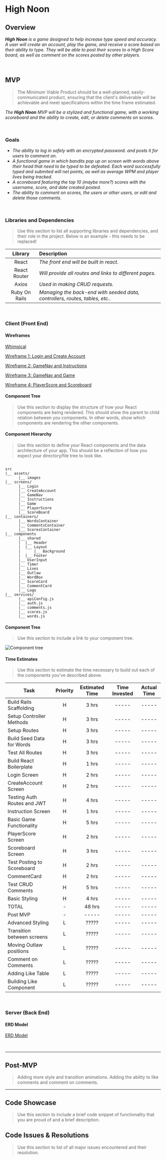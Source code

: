 # High Noon

## Overview

_**High Noon** is a game designed to help increase type speed and accuracy. A user will create an account, play the game, and receive a score based on their ability to type. They will be able to post their scores to a High Score board, as well as comment on the scores posted by other players._


<br>

## MVP

> The Minimum Viable Product should be a well-planned, easily-communicated product, ensuring that the client's deliverable will be achievable and meet specifications within the time frame estimated.

_The **High Noon** MVP will be a stylized and functional game, with a working scoreboard and the ability to create, edit, or delete comments on scores._

<br>

### Goals

- _The ability to log in safely with an encrypted password.  and posts it for users to comment on._
- _A functional game in which bandits pop up on screen with words above their head that need to be typed to be defeated. Each word successfully typed and submited will net points, as well as average WPM and player lives being tracked._
- _A scoreboard featuring the top 10 (maybe more?) scores with the username, score, and date created posted._
- _The ability to comment on scores, the users or other users, or edit and delete those comments._

<br>

### Libraries and Dependencies

> Use this section to list all supporting libraries and dependencies, and their role in the project. Below is an example - this needs to be replaced!

|     Library      | Description                                |
| :--------------: | :----------------------------------------- |
|      React       | _The front end will be built in react._ |
|   React Router   | _Will provide all routes and links to different pages._ |
|   Axios          | _Used in making CRUD requests._ |
|     Ruby On Rails      | _Managing the back-end with seeded data, controllers, routes, tables, etc.._ |

<br>

### Client (Front End)

#### Wireframes

[Whimsical](https://whimsical.com/high-noon-kxrUQW4gprh7pZ1eQ1m33)

[Wireframe 1: Login and Create Account](https://imgur.com/ScE8Txf)

[Wireframe 2: GameNav and Instructions](https://imgur.com/Xv6o2se)

[Wireframe 3: GameNav and Game](https://imgur.com/fqE4LXI)

[Wireframe 4: PlayerScore and Scoreboard](https://imgur.com/KshD5gL)

#### Component Tree

> Use this section to display the structure of how your React components are being rendered. This should show the parent to child relation between you components. In other words, show which components are rendering the other components. 

#### Component Hierarchy

> Use this section to define your React components and the data architecture of your app. This should be a reflection of how you expect your directory/file tree to look like. 

``` structure

src
|__ assets/
      |__ images
|__ screens/
      |__ Login
      |__ CreateAccount
      |__ GameNav
      |__ Instructions
      |__ Game
      |__ PlayerScore
      |__ ScoreBoard
|__ containers/
      |__ WordsContainer
      |__ CommentsContainer
      |__ ScoresContainer
|__ components
      |__ shared
      |  |__ Header
      |  |__ Layout
      |      |__ Background
      |  |__ Footer
      |__ UserInput
      |__ Timer
      |__ Lives
      |__ Outlaw
      |__ WordBox
      |__ ScoreCard
      |__ CommentCard
      |__ Logo
|__ services/
      |__ apiConfig.js
      |__ auth.js
      |__ comments.js
      |__ scores.js
      |__ words.js

```

#### Component Tree

> Use this section to include a link to your component tree.

![Component tree](url)

#### Time Estimates

> Use this section to estimate the time necessary to build out each of the components you've described above.

| Task                         | Priority | Estimated Time | Time Invested | Actual Time |
| ---------------------------- | :------: | :------------: | :-----------: | :---------: |
| Build Rails Scaffolding      |    H     |     3 hrs      |     -----     |    -----    |
| Setup Controller Methods     |    H     |     3 hrs      |     -----     |    -----    |
| Setup Routes                 |    H     |     3 hrs      |     -----     |    -----    |
| Build Seed Data for Words    |    H     |     3 hrs      |     -----     |    -----    |
| Test All Routes              |    H     |     3 hrs      |     -----     |    -----    |
| Build React Boilerplate      |    H     |     1 hrs      |     -----     |    -----    |
| Login Screen                 |    H     |     2 hrs      |     -----     |    -----    |
| CreateAccount Screen         |    H     |     2 hrs      |     -----     |    -----    |
| Testing Auth Routes and JWT  |    H     |     4 hrs      |     -----     |    -----    |
| Instruction Screen           |    H     |     1 hrs      |     -----     |    -----    |
| Basic Game Functionality     |    H     |     5 hrs      |     -----     |    -----    |
| PlayerScore Screen           |    H     |     2 hrs      |     -----     |    -----    |
| Scoreboard Screen            |    H     |     3 hrs      |     -----     |    -----    |
| Test Posting to Scoreboard   |    H     |     2 hrs      |     -----     |    -----    |
| CommentCard                  |    H     |     2 hrs      |     -----     |    -----    |
| Test CRUD Comments           |    H     |     5 hrs      |     -----     |    -----    |
| Basic Styling                |    H     |     4 hrs      |     -----     |    -----    |
| TOTAL                        |    -     |     48 hrs     |     -----     |    -----    |
| Post MVP                     |    -     |     -----      |     -----     |    -----    |
| Advanced Styling             |    L     |     ?????      |     -----     |    -----    |
| Transition between screens   |    L     |     ?????      |     -----     |    -----    |
| Moving Outlaw positions      |    L     |     ?????      |     -----     |    -----    |
| Comment on Comments          |    L     |     ?????      |     -----     |    -----    |
| Adding Like Table            |    L     |     ?????      |     -----     |    -----    |
| Building Like Component      |    L     |     ?????      |     -----     |    -----    |


<br>

### Server (Back End)

#### ERD Model

[ERD Model](https://imgur.com/MW1qsxE)

<br>

***

## Post-MVP

> Adding more style and transition animations. Adding the ability to like comments and comment on comments.

***

## Code Showcase

> Use this section to include a brief code snippet of functionality that you are proud of and a brief description.

## Code Issues & Resolutions

> Use this section to list of all major issues encountered and their resolution.
